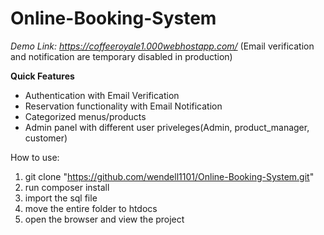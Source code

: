# Online-Booking-System

*Demo Link: https://coffeeroyale1.000webhostapp.com/*
(Email verification and notification are temporary disabled in production)

**Quick Features**
* Authentication with Email Verification
* Reservation functionality with Email Notification
* Categorized menus/products
* Admin panel with different user priveleges(Admin, product_manager, customer)

How to use: 
1. git clone "https://github.com/wendell1101/Online-Booking-System.git"
2. run composer install
3. import the sql file
4. move the entire folder to htdocs
5. open the browser and view the project
